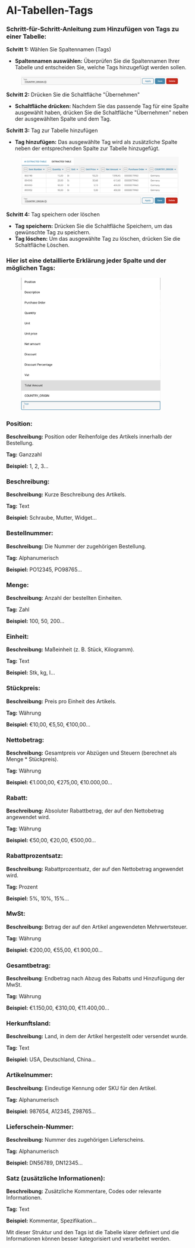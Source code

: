 # AI-Tabellen-Tags

### Schritt-für-Schritt-Anleitung zum Hinzufügen von Tags zu einer Tabelle:

**Schritt 1:** Wählen Sie Spaltennamen (Tags)

* **Spaltennamen auswählen:** Überprüfen Sie die Spaltennamen Ihrer Tabelle und entscheiden Sie, welche Tags hinzugefügt werden sollen.

<figure><img src="../../.gitbook/assets/ai-table-tags1.png" alt=""><figcaption></figcaption></figure>

**Schritt 2:** Drücken Sie die Schaltfläche "Übernehmen"

* **Schaltfläche drücken:** Nachdem Sie das passende Tag für eine Spalte ausgewählt haben, drücken Sie die Schaltfläche "Übernehmen" neben der ausgewählten Spalte und dem Tag.

**Schritt 3:** Tag zur Tabelle hinzufügen

* **Tag hinzufügen:** Das ausgewählte Tag wird als zusätzliche Spalte neben der entsprechenden Spalte zur Tabelle hinzugefügt.

<figure><img src="../../.gitbook/assets/ai-table-tags2.png" alt=""><figcaption></figcaption></figure>

**Schritt 4:** Tag speichern oder löschen

* **Tag speichern:** Drücken Sie die Schaltfläche Speichern, um das gewünschte Tag zu speichern.
* **Tag löschen:** Um das ausgewählte Tag zu löschen, drücken Sie die Schaltfläche Löschen.

### Hier ist eine detaillierte Erklärung jeder Spalte und der möglichen Tags:

<figure><img src="../../.gitbook/assets/ai-table-tags3.png" alt="" width="375"><figcaption></figcaption></figure>

### **Position:**

**Beschreibung:** Position oder Reihenfolge des Artikels innerhalb der Bestellung.

**Tag:** Ganzzahl

**Beispiel:** 1, 2, 3...

### **Beschreibung:**

**Beschreibung:** Kurze Beschreibung des Artikels.

**Tag:** Text

**Beispiel:** Schraube, Mutter, Widget...

### Bestellnummer:

**Beschreibung:** Die Nummer der zugehörigen Bestellung.

**Tag:** Alphanumerisch

**Beispiel:** PO12345, PO98765...

### Menge:

**Beschreibung:** Anzahl der bestellten Einheiten.

**Tag:** Zahl

**Beispiel:** 100, 50, 200...

### Einheit:

**Beschreibung:** Maßeinheit (z. B. Stück, Kilogramm).

**Tag:** Text

**Beispiel:** Stk, kg, l...

### Stückpreis:

**Beschreibung:** Preis pro Einheit des Artikels.

**Tag:** Währung

**Beispiel:** €10,00, €5,50, €100,00...

### Nettobetrag:

**Beschreibung:** Gesamtpreis vor Abzügen und Steuern (berechnet als Menge \* Stückpreis).

**Tag:** Währung

**Beispiel:** €1.000,00, €275,00, €10.000,00...

### Rabatt:

**Beschreibung:** Absoluter Rabattbetrag, der auf den Nettobetrag angewendet wird.

**Tag:** Währung

**Beispiel:** €50,00, €20,00, €500,00...

### Rabattprozentsatz:

**Beschreibung:** Rabattprozentsatz, der auf den Nettobetrag angewendet wird.

**Tag:** Prozent

**Beispiel:** 5%, 10%, 15%...

### MwSt:

**Beschreibung:** Betrag der auf den Artikel angewendeten Mehrwertsteuer.

**Tag:** Währung

**Beispiel:** €200,00, €55,00, €1.900,00...

### Gesamtbetrag:

**Beschreibung**: Endbetrag nach Abzug des Rabatts und Hinzufügung der MwSt.

**Tag:** Währung

**Beispiel:** €1.150,00, €310,00, €11.400,00...

### Herkunftsland:

**Beschreibung:** Land, in dem der Artikel hergestellt oder versendet wurde.

**Tag:** Text

**Beispiel:** USA, Deutschland, China...

### Artikelnummer:

**Beschreibung:** Eindeutige Kennung oder SKU für den Artikel.

**Tag:** Alphanumerisch

**Beispiel:** 987654, A12345, Z98765...

### Lieferschein-Nummer:

**Beschreibung:** Nummer des zugehörigen Lieferscheins.

**Tag:** Alphanumerisch

**Beispiel:** DN56789, DN12345...

### Satz (zusätzliche Informationen):

**Beschreibung:** Zusätzliche Kommentare, Codes oder relevante Informationen.

**Tag:** Text

**Beispiel:** Kommentar, Spezifikation...

Mit dieser Struktur und den Tags ist die Tabelle klarer definiert und die Informationen können besser kategorisiert und verarbeitet werden.
